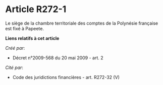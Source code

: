# Article R272-1

Le siège de la chambre territoriale des comptes de la Polynésie française est fixé à Papeete.

**Liens relatifs à cet article**

_Créé par_:

  - Décret n°2009-568 du 20 mai 2009 - art. 2

_Cité par_:

  - Code des juridictions financières - art. R272-32 (V)
